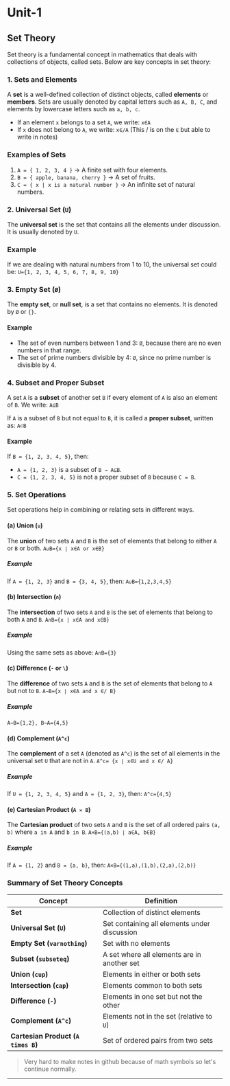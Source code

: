 # Unit-1

## **Set Theory**

Set theory is a fundamental concept in mathematics that deals with collections of objects, called sets. Below are key concepts in set theory:

### **1. Sets and Elements**

A **set** is a well-defined collection of distinct objects, called **elements** or **members**. Sets are usually denoted by capital letters such as `A, B, C`, and elements by lowercase letters such as `a, b, c`.

- If an element `x` belongs to a set `A`, we write: `x∈A`
- If `x` does not belong to `A`, we write: `x∈/A` (This / is on the `∈` but able to write in notes)

### **Examples of Sets**

1. `A = { 1, 2, 3, 4 }` → A finite set with four elements.
2. `B = { apple, banana, cherry }` → A set of fruits.
3. `C = { x | x is a natural number }` → An infinite set of natural numbers.

### **2. Universal Set (`U`)**

The **universal set** is the set that contains all the elements under discussion. It is usually denoted by `U`.

### **Example**

If we are dealing with natural numbers from 1 to 10, the universal set could be: `U={1, 2, 3, 4, 5, 6, 7, 8, 9, 10}`

### **3. Empty Set (`Ø`)**

The **empty set**, or **null set**, is a set that contains no elements. It is denoted by `Ø` or `{}`.

#### **Example**

- The set of even numbers between 1 and 3: `Ø`, because there are no even numbers in that range.
- The set of prime numbers divisible by 4: `Ø`, since no prime number is divisible by 4.

### **4. Subset and Proper Subset**

A set `A` is a **subset** of another set `B` if every element of `A` is also an element of `B`. We write: `A⊆B`

If `A` is a subset of `B` but not equal to `B`, it is called a **proper subset**, written as: `A⊂B`

#### **Example**

If `B = {1, 2, 3, 4, 5}`, then:

- `A = {1, 2, 3}` is a subset of `B → A⊆B`.
- `C = {1, 2, 3, 4, 5}` is not a proper subset of `B` because `C = B`.

### **5. Set Operations**

Set operations help in combining or relating sets in different ways.

#### **(a) Union (`∪`)**

The **union** of two sets `A` and `B` is the set of elements that belong to either `A` or `B` or both. `A∪B={x ∣ x∈A or x∈B}`

##### **Example**

If `A = {1, 2, 3}` and `B = {3, 4, 5}`, then: `A∪B={1,2,3,4,5}`

#### **(b) Intersection (`∩`)**

The **intersection** of two sets `A` and `B` is the set of elements that belong to both `A` and `B`. `A∩B={x ∣ x∈A and x∈B}`

##### **Example**

Using the same sets as above: `A∩B={3}`

#### **(c) Difference (`-` or `\`)**

The **difference** of two sets `A` and `B` is the set of elements that belong to `A` but not to `B`. `A−B={x ∣ x∈A and x ∈/ B}`

##### **Example**

`A−B={1,2}, B−A={4,5}`

#### **(d) Complement (`A^c`)**

The **complement** of a set `A` (denoted as `A^c`) is the set of all elements in the universal set `U` that are not in `A`. `A^c= {x ∣ x∈U and x ∈/ A}`

##### **Example**

If `U = {1, 2, 3, 4, 5}` and `A = {1, 2, 3}`, then: `A^c={4,5}`

#### **(e) Cartesian Product (`A ✕ B`)**

The **Cartesian product** of two sets `A` and `B` is the set of all ordered pairs `(a, b)` where `a in A` and `b in B`. `A×B={(a,b) ∣ a∈A, b∈B}`

##### **Example**

If `A = {1, 2}` and `B = {a, b}`, then: `A×B={(1,a),(1,b),(2,a),(2,b)}`

### **Summary of Set Theory Concepts**

| Concept                             | Definition                                   |
| ----------------------------------- | -------------------------------------------- |
| **Set**                             | Collection of distinct elements              |
| **Universal Set (`U`)**             | Set containing all elements under discussion |
| **Empty Set (`varnothing`)**        | Set with no elements                         |
| **Subset (`subseteq`)**             | A set where all elements are in another set  |
| **Union (`cup`)**                   | Elements in either or both sets              |
| **Intersection (`cap`)**            | Elements common to both sets                 |
| **Difference (`-`)**                | Elements in one set but not the other        |
| **Complement (`A^c`)**              | Elements not in the set (relative to `U`)    |
| **Cartesian Product (`A times B`)** | Set of ordered pairs from two sets           |

> Very hard to make notes in github because of math symbols so let's continue normally.

---
